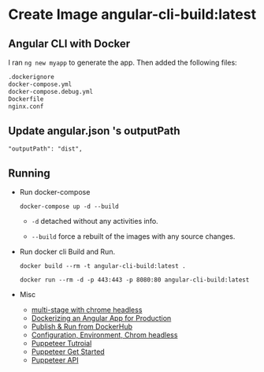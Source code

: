 # Create Image angular-cli-build:latest

## Angular CLI with Docker

I ran `ng new myapp` to generate the app. Then added the following files:

```bash
.dockerignore
docker-compose.yml
docker-compose.debug.yml
Dockerfile
nginx.conf
```

## Update angular.json 's outputPath

```
"outputPath": "dist",
```

## Running

* Run docker-compose 

  ```
  docker-compose up -d --build
  ```

  - `-d` detached without any activities info.

  - `--build` force a rebuilt of the images with any source changes.

* Run docker cli Build and Run.

  ```
  docker build --rm -t angular-cli-build:latest .

  docker run --rm -d -p 443:443 -p 8080:80 angular-cli-build:latest
  ```

* Misc

  - [multi-stage with chrome headless](https://mherman.org/blog/dockerizing-an-angular-app)
  - [Dockerizing an Angular App for Production](https://mherman.org/blog/dockerizing-an-angular-app)
  - [Publish & Run from DockerHub](https://medium.com/@DenysVuika/your-angular-apps-as-docker-containers-471f570a7f2)
  - [Configuration, Environment, Chrom headless](https://medium.com/@tiangolo/angular-in-docker-with-nginx-supporting-environments-built-with-multi-stage-docker-builds-bb9f1724e984)
  - [Puppeteer Tutroial](https://www.aymen-loukil.com/en/blog-en/google-puppeteer-tutorial-with-examples)
  - [Puppeteer Get Started](https://developers.google.com/web/tools/puppeteer)
  - [Puppeteer API](https://github.com/GoogleChrome/puppeteer)
  
  
  

